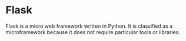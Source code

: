 # FlaskFlask is a micro web framework written in Python. It is classified as a microframework because it does not require particular tools or libraries.